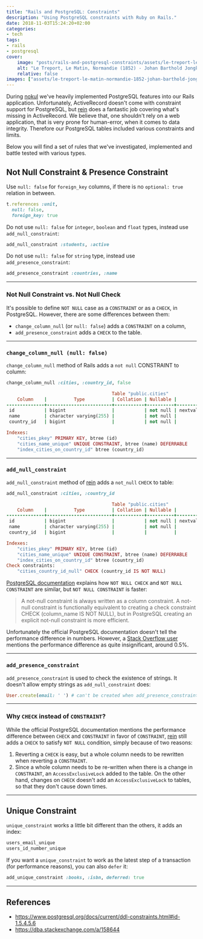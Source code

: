 ```yaml
---
title: "Rails and PostgreSQL: Constraints"
description: "Using PostgreSQL constraints with Ruby on Rails."
date: 2018-11-03T15:24:20+02:00
categories:
- tech
tags:
- rails
- postgresql
cover:
    image: "posts/rails-and-postgresql-constraints/assets/le-treport-le-matin-normandie-1852-johan-barthold-jongkind.jpg"
    alt: "Le Treport, Le Matin, Normandie (1852) - Johan Barthold Jongkind"
    relative: false
images: ["assets/le-treport-le-matin-normandie-1852-johan-barthold-jongkind.jpg"]
---
```


During [nokul](https://github.com/omu/nokul) we've heavily implemented PostgreSQL features into our
Rails application. Unfortunately, ActiveRecord doesn't come with constraint support for PostgreSQL,
but [rein](https://github.com/nullobject/rein) does a fantastic job covering what's missing in ActiveRecord.
We believe that, one shouldn't rely on a web application, that is very prone for human-error, when it comes
to data integrity. Therefore our PostgreSQL tables included various constraints and limits.

Below you will find a set of rules that we've investigated, implemented and battle tested with various types.

## Not Null Constraint & Presence Constraint

Use `null: false` for `foreign_key` columns, if there is no `optional: true` relation in between.

  ```ruby
  t.references :unit,
    null: false,
    foreign_key: true
  ```

Do not use `null: false` for `integer`, `boolean` and `float` types, instead use `add_null_constraint`:

  ```ruby
  add_null_constraint :students, :active
  ```

Do not use `null: false` for `string` type, instead use `add_presence_constraint`:

  ```ruby
  add_presence_constraint :countries, :name
  ```

--------

### Not Null Constraint vs. Not Null Check

It's possible to define `NOT NULL` case as a `CONSTRAINT` or as a `CHECK`, in PostgreSQL. However, there are
some differences between them:

- `change_column_null` (or `null: false`) adds a `CONSTRAINT` on a column,
- `add_presence_constraint` adds a `CHECK` to the table.

--------

### `change_column_null (null: false)`

`change_column_null` method of Rails adds a `not null` CONSTRAINT to column:

```ruby
change_column_null :cities, :country_id, false
```

```ruby
                                       Table "public.cities"
    Column    |          Type          | Collation | Nullable |              Default
--------------+------------------------+-----------+----------+------------------------------------
 id           | bigint                 |           | not null | nextval('cities_id_seq'::regclass)
 name         | character varying(255) |           | not null |
 country_id   | bigint                 |           | not null |

Indexes:
    "cities_pkey" PRIMARY KEY, btree (id)
    "cities_name_unique" UNIQUE CONSTRAINT, btree (name) DEFERRABLE
    "index_cities_on_country_id" btree (country_id)
```

--------

### `add_null_constraint`

`add_null_constraint` method of [rein](https://github.com/nullobject/rein) adds a `not_null` `CHECK` to table:

```ruby
add_null_constraint :cities, :country_id
```

```ruby
                                       Table "public.cities"
    Column    |          Type          | Collation | Nullable |              Default
--------------+------------------------+-----------+----------+------------------------------------
 id           | bigint                 |           | not null | nextval('cities_id_seq'::regclass)
 name         | character varying(255) |           | not null |
 country_id   | bigint                 |           |          |

Indexes:
    "cities_pkey" PRIMARY KEY, btree (id)
    "cities_name_unique" UNIQUE CONSTRAINT, btree (name) DEFERRABLE
    "index_cities_on_country_id" btree (country_id)
Check constraints:
    "cities_country_id_null" CHECK (country_id IS NOT NULL)
```

[PostgreSQL documentation](https://www.postgresql.org/docs/current/ddl-constraints.html#id-1.5.4.5.6) explains how `NOT NULL CHECK` and `NOT NULL CONSTRAINT` are similar, but `NOT NULL CONSTRAINT` is faster:

> A not-null constraint is always written as a column constraint. A not-null constraint is functionally equivalent to creating a check constraint CHECK (column_name IS NOT NULL), but in PostgreSQL creating an explicit not-null constraint is more efficient.

Unfortunately the official PostgreSQL documentation doesn't tell the performance difference in numbers. However, a [Stack Overflow user](https://dba.stackexchange.com/a/158644) mentions the performance difference as quite insignificant, around 0.5%.

--------

### `add_presence_constraint`

`add_presence_constraint` is used to check the existence of strings. It doesn't allow empty strings as
`add_null_constraint` does:

```ruby
User.create(email: ' ') # can't be created when add_presence_constraint is in place
```

--------

### Why `CHECK` instead of `CONSTRAINT`?

While the official PostgreSQL documentation mentions the performance difference between `CHECK` and `CONSTRAINT` in favor of `CONSTRAINT`, [rein](https://github.com/nullobject/rein) still adds a `CHECK` to satisfy `NOT NULL` condition, simply because of two reasons:

1. Reverting a `CHECK` is easy, but a whole column needs to be rewritten when reverting a `CONSTRAINT`.
2. Since a whole column needs to be re-written when there is a change in `CONSTRAINT`, an `AccessExclusiveLock`
  added to the table. On the other hand, changes on `CHECK` doesn't add an `AccessExclusiveLock` to tables,
  so that they don't cause down times.

--------

## Unique Constraint

`unique_constraint` works a little bit different than the others, it adds an index:

```ruby
users_email_unique
users_id_number_unique
```

If you want a `unique_constraint` to work as the latest step of a transaction (for performance reasons),
you can also `defer` it:

```ruby
add_unique_constraint :books, :isbn, deferred: true
```

--------

## References

- <https://www.postgresql.org/docs/current/ddl-constraints.html#id-1.5.4.5.6>
- <https://dba.stackexchange.com/a/158644>

